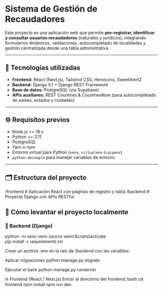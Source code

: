 # Sistema de Gestión de Recaudadores

Este proyecto es una aplicación web que permite **pre-registrar, identificar y consultar usuarios recaudadores** (naturales y jurídicos), integrando formularios dinámicos, validaciones, autocompletado de localidades y gestión centralizada desde una tabla administrativa.

---

## 🧩 Tecnologías utilizadas

- **Frontend:** React (Next.js), Tailwind CSS, Heroicons, SweetAlert2  
- **Backend:** Django 5.1 + Django REST Framework  
- **Base de datos:** PostgreSQL (via Supabase)  
- **APIs auxiliares:** REST Countries & CountriesNow (para autocompletado de países, estados y ciudades)

---

## ⚙️ Requisitos previos

- Node.js >= 18.x  
- Python >= 3.11  
- PostgreSQL  
- Yarn o npm  
- Entorno virtual para Python (`venv`, `virtualenv` o `pipenv`)  
- `python-decouple` para manejar variables de entorno

---

## 🗂️ Estructura del proyecto
/frontend # Aplicación React con páginas de registro y tabla
/backend # Proyecto Django con APIs RESTful

## 🚀 Cómo levantar el proyecto localmente

### 🔧 Backend (Django)
python -m venv venv
source venv\Scripts\activate     
pip install -r requirements.txt

Crear un archivo .env en la raíz de /backend con las variables:

Aplicar migraciones
python manage.py migrate

Ejecutar el back
python manage.py runserver

🌐 Frontend (React / Next.js)
Entrar al directorio del frontend:
bash
cd frontend
npm install
npm run dev

